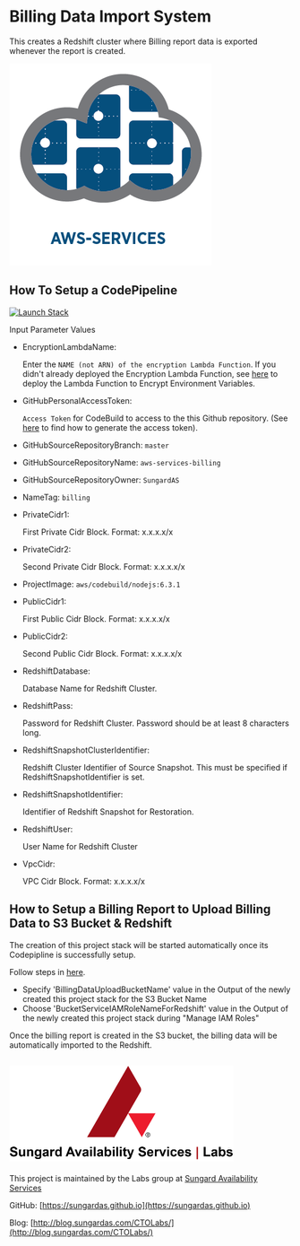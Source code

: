 
# Billing Data Import System

This creates a Redshift cluster where Billing report data is exported whenever the report is created.

![aws-services][aws-services-image]

## How To Setup a CodePipeline

<a href="https://console.aws.amazon.com/cloudformation/home?region=us-east-1#/stacks/new?stackName=ServerlessCodePipeline&amp;templateURL=https://s3.amazonaws.com/cloudformation-serverless-codepipeline.us-east-1/codepipeline.yaml"><img src="https://camo.githubusercontent.com/210bb3bfeebe0dd2b4db57ef83837273e1a51891/68747470733a2f2f73332e616d617a6f6e6177732e636f6d2f636c6f7564666f726d6174696f6e2d6578616d706c65732f636c6f7564666f726d6174696f6e2d6c61756e63682d737461636b2e706e67" alt="Launch Stack" data-canonical-src="https://s3.amazonaws.com/cloudformation-examples/cloudformation-launch-stack.png" /></a>

Input Parameter Values

- EncryptionLambdaName:

  Enter the `NAME (not ARN) of the encryption Lambda Function`. If you didn't already deployed the Encryption Lambda Function, see <a href="https://github.com/SungardAS/aws-services-encryption">here</a> to deploy the Lambda Function to Encrypt Environment Variables.

- GitHubPersonalAccessToken:

  `Access Token` for CodeBuild to access to the this Github repository. (See <a href="https://help.github.com/articles/creating-an-access-token-for-command-line-use/">here</a> to find how to generate the access token).

- GitHubSourceRepositoryBranch: `master`

- GitHubSourceRepositoryName: `aws-services-billing`

- GitHubSourceRepositoryOwner: `SungardAS`

- NameTag: `billing`

- PrivateCidr1:

  First Private Cidr Block. Format: x.x.x.x/x

- PrivateCidr2:

  Second Private Cidr Block. Format: x.x.x.x/x

- ProjectImage: `aws/codebuild/nodejs:6.3.1`

- PublicCidr1:

  First Public Cidr Block. Format: x.x.x.x/x

- PublicCidr2:

  Second Public Cidr Block. Format: x.x.x.x/x

- RedshiftDatabase:

  Database Name for Redshift Cluster.

- RedshiftPass:

  Password for Redshift Cluster. Password should be at least 8 characters long.

- RedshiftSnapshotClusterIdentifier:

  Redshift Cluster Identifier of Source Snapshot. This must be specified if RedshiftSnapshotIdentifier is set.

- RedshiftSnapshotIdentifier:

  Identifier of Redshift Snapshot for Restoration.

- RedshiftUser:

  User Name for Redshift Cluster

- VpcCidr:

  VPC Cidr Block. Format: x.x.x.x/x

## How to Setup a Billing Report to Upload Billing Data to S3 Bucket & Redshift

The creation of this project stack will be started automatically once its Codepipline is successfully setup.

Follow steps in <a href="https://aws.amazon.com/blogs/aws/new-upload-aws-cost-usage-reports-to-redshift-and-quicksight/">here</a>.

  - Specify 'BillingDataUploadBucketName' value in the Output of the newly created this project stack for the S3 Bucket Name
  - Choose 'BucketServiceIAMRoleNameForRedshift' value in the Output of the newly created this project stack during "Manage IAM Roles"

Once the billing report is created in the S3 bucket, the billing data will be automatically imported to the Redshift.

## [![Sungard Availability Services | Labs][labs-logo]][labs-github-url]

This project is maintained by the Labs group at [Sungard Availability
Services](http://sungardas.com)

GitHub: [https://sungardas.github.io](https://sungardas.github.io)

Blog:
[http://blog.sungardas.com/CTOLabs/](http://blog.sungardas.com/CTOLabs/)

[labs-github-url]: https://sungardas.github.io
[labs-logo]: https://raw.githubusercontent.com/SungardAS/repo-assets/master/images/logos/sungardas-labs-logo-small.png
[aws-services-image]: ./docs/images/logo.png?raw=true
